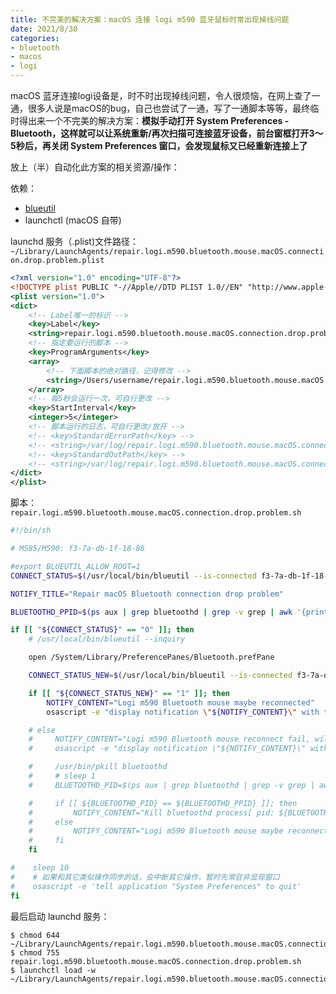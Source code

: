 ```yaml
---
title: 不完美的解决方案：macOS 连接 logi m590 蓝牙鼠标时常出现掉线问题
date: 2021/8/30
categories:
- bluetooth
- macos
- logi
---
```


macOS 蓝牙连接logi设备是，时不时出现掉线问题，令人很烦恼，在网上查了一通，很多人说是macOS的bug，自己也尝试了一通，写了一通脚本等等，最终临时得出来一个不完美的解决方案：**模拟手动打开 System Preferences - Bluetooth，这样就可以让系统重新/再次扫描可连接蓝牙设备，前台窗框打开3～5秒后，再关闭 System Preferences 窗口，会发现鼠标又已经重新连接上了**

<!-- more -->

放上（半）自动化此方案的相关资源/操作：

依赖：
- [blueutil](https://github.com/toy/blueutil)
- launchctl (macOS 自带)

launchd 服务（.plist)文件路径：`~/Library/LaunchAgents/repair.logi.m590.bluetooth.mouse.macOS.connection.drop.problem.plist`

```xml
<?xml version="1.0" encoding="UTF-8"?>
<!DOCTYPE plist PUBLIC "-//Apple//DTD PLIST 1.0//EN" "http://www.apple.com/DTDs/PropertyList-1.0.dtd">
<plist version="1.0">
<dict>
    <!-- Label唯一的标识 -->
    <key>Label</key>
    <string>repair.logi.m590.bluetooth.mouse.macOS.connection.drop.problem</string>
    <!-- 指定要运行的脚本 -->
    <key>ProgramArguments</key>
    <array>
        <!-- 下面脚本的绝对路径，记得修改 -->
        <string>/Users/username/repair.logi.m590.bluetooth.mouse.macOS.connection.drop.problem.sh</string>
    </array>
    <!-- 每5秒会运行一次，可自行更改 -->
    <key>StartInterval</key>
    <integer>5</integer>
    <!-- 脚本运行的日志，可自行更改/放开 -->
    <!-- <key>StandardErrorPath</key> -->
    <!-- <string>/var/log/repair.logi.m590.bluetooth.mouse.macOS.connection.drop.problem.log</string> -->
    <!-- <key>StandardOutPath</key> -->
    <!-- <string>/var/log/repair.logi.m590.bluetooth.mouse.macOS.connection.drop.problem.log</string> -->
</dict>
</plist>
```

脚本：`repair.logi.m590.bluetooth.mouse.macOS.connection.drop.problem.sh`

```bash
#!/bin/sh

# M585/M590: f3-7a-db-1f-18-86

#export BLUEUTIL_ALLOW_ROOT=1
CONNECT_STATUS=$(/usr/local/bin/blueutil --is-connected f3-7a-db-1f-18-86)

NOTIFY_TITLE="Repair macOS Bluetooth connection drop problem"

BLUETOOTHD_PPID=$(ps aux | grep bluetoothd | grep -v grep | awk '{print $2}')

if [[ "${CONNECT_STATUS}" == "0" ]]; then
    # /usr/local/bin/blueutil --inquiry

    open /System/Library/PreferencePanes/Bluetooth.prefPane

    CONNECT_STATUS_NEW=$(/usr/local/bin/blueutil --is-connected f3-7a-db-1f-18-86)

    if [[ "${CONNECT_STATUS_NEW}" == "1" ]]; then
        NOTIFY_CONTENT="Logi m590 Bluetooth mouse maybe reconnected"
        osascript -e "display notification \"${NOTIFY_CONTENT}\" with title \"${NOTIFY_TITLE}\""

    # else
    #     NOTIFY_CONTENT="Logi m590 Bluetooth mouse reconnect fail, will handle it by killing bluetoothd process, please wait a moment"
    #     osascript -e "display notification \"${NOTIFY_CONTENT}\" with title \"${NOTIFY_TITLE}\""

    #     /usr/bin/pkill bluetoothd
    #     # sleep 1
    #     BLUETOOTHD_PID=$(ps aux | grep bluetoothd | grep -v grep | awk '{print $2}')

    #     if [[ ${BLUETOOTHD_PID} == ${BLUETOOTHD_PPID} ]]; then
    #         NOTIFY_CONTENT="Kill bluetoothd process[ pid: ${BLUETOOTHD_PPID} ] fail, please handle it manually"
    #     else
    #         NOTIFY_CONTENT="Logi m590 Bluetooth mouse maybe reconnected. bluetoothd process[ pid: ${BLUETOOTHD_PPID}->${BLUETOOTHD_PID} ]"
    #     fi
    fi

#    sleep 10
#    # 如果和其它类似操作同步的话，会中断其它操作，暂时先常驻非显现窗口
#    osascript -e 'tell application "System Preferences" to quit'
fi

```

最后启动 launchd 服务：

```
$ chmod 644 ~/Library/LaunchAgents/repair.logi.m590.bluetooth.mouse.macOS.connection.drop.problem.plist
$ chmod 755 repair.logi.m590.bluetooth.mouse.macOS.connection.drop.problem.sh
$ launchctl load -w ~/Library/LaunchAgents/repair.logi.m590.bluetooth.mouse.macOS.connection.drop.problem.plist
```

